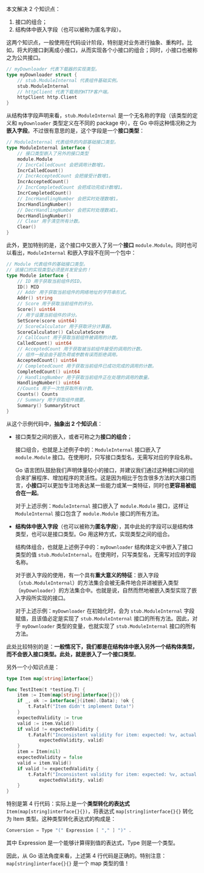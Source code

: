 本文解决 2 个知识点：

1. 接口的组合；
2. 结构体中嵌入字段（也可以被称为匿名字段）。

这两个知识点，一般使用在代码设计阶段，特别是对业务进行抽象、重构时。比如，将大的接口剥离成小接口，从而实现各个小接口的组合；同时，小接口也被称之为公共接口。

~~~go
// myDownloader 代表下载器的实现类型。
type myDownloader struct {
	// stub.ModuleInternal 代表组件基础实例。
	stub.ModuleInternal
	// httpClient 代表下载用的HTTP客户端。
	httpClient http.Client
}
~~~

从结构体字段声明来看，`stub.ModuleInternal` 是一个无名称的字段（该类型的定义和 `myDownloader` 类型定义在不同的 package 中），在 Go 中将这种情况称之为**嵌入字段**。不过很有意思的是，这个字段是一个**接口类型**：

~~~go
// ModuleInternal 代表组件的内部基础接口类型。
type ModuleInternal interface {
	// 接口类型嵌入了另外的接口类型
	module.Module
	// IncrCalledCount 会把调用计数增1。
	IncrCalledCount()
	// IncrAcceptedCount 会把接受计数增1。
	IncrAcceptedCount()
	// IncrCompletedCount 会把成功完成计数增1。
	IncrCompletedCount()
	// IncrHandlingNumber 会把实时处理数增1。
	IncrHandlingNumber()
	// DecrHandlingNumber 会把实时处理数减1。
	DecrHandlingNumber()
	// Clear 用于清空所有计数。
	Clear()
}
~~~

此外，更加特别的是，这个接口中又嵌入了另一个**接口** `module.Module`。同时也可以看出，`ModuleInternal` 和嵌入字段不在同一个包中：

~~~go
// Module 代表组件的基础接口类型。
// 该接口的实现类型必须是并发安全的！
type Module interface {
	// ID 用于获取当前组件的ID。
	ID() MID
	// Addr 用于获取当前组件的网络地址的字符串形式。
	Addr() string
	// Score 用于获取当前组件的评分。
	Score() uint64
	// 用于设置当前组件的评分。
	SetScore(score uint64)
	// ScoreCalculator 用于获取评分计算器。
	ScoreCalculator() CalculateScore
	// CallCount 用于获取当前组件被调用的计数。
	CalledCount() uint64
	// AcceptedCount 用于获取被当前组件接受的调用的计数。
	// 组件一般会由于超负荷或参数有误而拒绝调用。
	AcceptedCount() uint64
	// CompletedCount 用于获取当前组件已成功完成的调用的计数。
	CompletedCount() uint64
	// HandlingNumber 用于获取当前组件正在处理的调用的数量。
	HandlingNumber() uint64
	//Counts 用于一次性获取所有计数。
	Counts() Counts
	// Summary 用于获取组件摘要。
	Summary() SummaryStruct
}
~~~

从这个示例代码中，**抽象出 2 个知识点**：

* 接口类型之间的嵌入，或者可称之为**接口的组合**；

  接口组合，也就是上述例子中的：`ModuleInternal` 接口嵌入了 `module.Module` 接口。在使用时，只写接口类型名，无需写对应的字段名称。

  Go 语言团队鼓励我们声明体量较小的接口，并建议我们通过这种接口间的组合来扩展程序、增加程序的灵活性。这是因为相比于包含很多方法的大接口而言，**小接口**可以更加专注地表达某一些能力或某一类特征，同时也**更容易被组合在一起**。

  对于上述示例：`ModuleInternal` 接口嵌入了 `module.Module` 接口，这样让 `ModuleInternal` 接口包含了 `module.Module` 接口的所有方法。

* **结构体中嵌入字段**（也可以被称为**匿名字段**），其中此处的字段可以是结构体类型，也可以是接口类型。Go 用这种方式，实现类型之间的组合。

  结构体组合，也就是上述例子中的：`myDownloader` 结构体定义中嵌入了接口类型的值 `stub.ModuleInternal`。在使用时，只写类型名，无需写对应的字段名称。

  对于嵌入字段的使用，有一个具有**重大意义的特征**：嵌入字段（`stub.ModuleInternal`）的方法集合会被无条件地合并进被嵌入类型（`myDownloader`）的方法集合中。也就是说，自然而然地被嵌入类型实现了嵌入字段所实现的接口。

  对于上述示例：`myDownloader` 在初始化时，会为 `stub.ModuleInternal` 字段赋值，且该值必定是实现了 `stub.ModuleInternal` 接口的所有方法。因此，对于 `myDownloader` 类型的变量，也就实现了 `stub.ModuleInternal` 接口的所有方法。

此处比较特别的是：**一般情况下，我们都是在结构体中嵌入另外一个结构体类型，而不会嵌入接口类型。此处，就是嵌入了一个接口类型**。

另外一个小知识点是：

~~~go
type Item map[string]interface{}

func TestItem(t *testing.T) {
	item := Item(map[string]interface{}{})
	if _, ok := interface{}(item).(Data); !ok {
		t.Fatalf("Item didn't implement Data!")
	}
	expectedValidity := true
	valid := item.Valid()
	if valid != expectedValidity {
		t.Fatalf("Inconsistent validity for item: expected: %v, actual: %v",
			expectedValidity, valid)
	}
	item = Item(nil)
	expectedValidity = false
	valid = item.Valid()
	if valid != expectedValidity {
		t.Fatalf("Inconsistent validity for item: expected: %v, actual: %v",
			expectedValidity, valid)
	}
}
~~~

特别是第 4 行代码：实际上是一个**类型转化的表达式** `Item(map[string]interface{}{})`，将表达式 `map[string]interface{}{}` 转化为 Item 类型。这种类型转化表达式的构成是：

~~~go
Conversion = Type "(" Expression [ "," ] ")" .
~~~

其中 Expression 是一个能够计算得到值的表达式，Type 则是一个类型。

因此，从 Go 语法角度来看，上述第 4 行代码是正确的。特别注意：`map[string]interface{}{}` 是一个 map 类型的值！